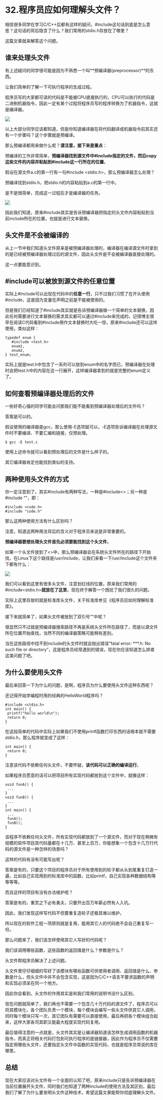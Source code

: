 # 32.程序员应如何理解头文件？

相信很多同学在学习C/C++后都有这样的疑问，#include这句话到底是怎么意思？这句话的背后隐含了什么？我们常用的stdio.h存放在了哪里？&#x20;

这篇文章就来解答这个问题。

## 谁来处理头文件&#x20;

有上述疑问的同学很可能是因为不熟悉一个叫**预编译器(preprocessor)**的东西。&#x20;

让我们简单的了解一下可执行程序的生成过程。&#x20;

程序员写的大家都可读的代码是不能被CPU直接执行的，CPU可以执行的代码是二进制机器指令，因此一定有某个过程将程序员写的程序转换为了机器指令，这就是编译器。

![](.gitbook/assets/32_1.jpg)

以上大部分同学应该都知道，但是你知道编译器在将代码翻译成机器指令前其实还有一个步骤吗？这个步骤就是预编译。&#x20;

那么预编译都用来做什么呢？**请注意，接下来是重点**：&#x20;

预编译的工作非常简单，**预编译器找到源文件中#include指定的文件，然后copy这些文件的内容并粘贴到#include这一行所在的位置**。&#x20;

假设在源文件a.c的第一行有一句#include \<stdio.h>，那么预编译器怎么处理？&#x20;

预编译找到stdio.h，把stdio.h的内容粘贴到a.c的第一行中。&#x20;

是不是很简单，完成这一过程后才是编译器的任务。

![](.gitbook/assets/32_2.jpg)

因此我们知道，原来#include其实是告诉预编译器把指定的头文件内容粘贴到当前include所在的位置，也就是进行文本替换。&#x20;

## 头文件是不会被编译的&#x20;

从上一节中我们知道头文件原来是被预编译器处理的，编译器在编译源文件时拿到的是已经被预编译器处理过后的源文件，因此头文件是不会被编译器直接处理的。&#x20;

这一点要能意识到。

## #include可以被放到源文件的任意位置&#x20;

实际上#include可以出现在代码中的**任意一行**，只不过我们习惯了在开头使用#include，这是因为变量在声明之前是不能被使用的。&#x20;

但是我们已经知道了#include其实就是告诉预编译器做一个简单的文本替换，因此任何需要进行文本替换的需求其实都可以通过#include来完成的，记得博主很早在阅读C代码看到#include用作文本替换时大吃一惊，原来#include还可以这样使用，类似这样：

```
typedef enum {
   #include <test.h>
   enum1,
   enum2,
} test_enum;
```

实际上就是test.h中包含了一系列可以放到enum中的名字而已，预编译器在处理时会把test.h中的内容在这一行展开，这样编译器拿到的就是完整的enum定义了。&#x20;

## 如何查看预编译器处理后的文件&#x20;

一些好奇心强的同学可能会问那我们能不能看到预编译器处理后的文件吗？&#x20;

答案是可以的。&#x20;

假设使用的编译器是gcc，那么使用-E选项就可以，-E选项告诉编译器在处理源文件时不要编译、不要汇编和链接，仅预处理。

```
$ gcc -E test.c
```

使用上述命令就可以看到预处理后的文件是什么样子的。

其它编译器肯定也能找到类似的支持。&#x20;

## 两种使用头文件的方式&#x20;

你一定注意到了，其实#include有两种写法，一种是#include<>；另一种是#include “”，即：

```
#include <code.h>
#include "code.h"
```

那么这两种使用方法有什么区别吗？&#x20;

注意，知道这两种用法背后的含义对于程序员来说是非常重要的。&#x20;

**预编译器要想处理头文件首先必须要能找到这个头文件**。&#x20;

如果一个头文件放到了<>中，那么预编译器会在系统头文件所在的路径下开始找，在Linux下这个路径是/usr/include，让我们来看一下/usr/include这个文件夹下都有什么：

![](.gitbook/assets/32_3.jpg)

我们可以看到这里有很多头文件，注意划红线的位置，原来我们常用的#include\<stdio.h>**就放在了这里**，现在终于解答一个困扰了我们很久的问题。&#x20;

实际上这里存放的就是标准库头文件，关于标准库参见《程序员应如何理解标准库》。&#x20;

接下来就简单了，如果头文件被放到了双引号“”中呢？&#x20;

很显然只不过就是预编译器搜索路径不再是系统头文件所在路径了，而是以源文件所在位置开始查找，当然不同的编译器策略可能稍有差别。&#x20;

当在这些路径中找不到include的头文件时就会抛出错误“fatal error: \*\*\*.h: No such file or directory”，这是程序员经常遇到的错误，现在你应该知道怎么排查这类问题了吧。

## 为什么要使用头文件&#x20;

最后来回答一下为什么的问题，是啊，程序员为什么要使用头文件这种东西呢？&#x20;

还记得开始学编程时用的经典的HelloWorld程序吗？

```
#include <stdio.h>
int main() {
 printf("hello world\n");
 return 0; 
}
```

在这段简单的代码中实际上如果我们不使用printf函数打印东西的话根本就不需要stdio.h，那么程序就变成了这样：

```
int main() {
 return 0;
}
```

注意该代码不依赖任何头文件，不要怀疑，**该代码可以正确的编译运行**。&#x20;

如果程序员愿意的话可以把项目所有实现代码都放到这个文件中，就像这样：

```
void funA() {
 ...
}
void funB() {
 ...
}
int main() {
 ...
 funA();
 funB();
}
```

该程序不依赖任何头文件，所有实现代码都放到了一个源文件，而对于现在稍微有规模的软件项目其代码量都在十几万、甚至上百万，你能想象一个包含十几万行代码的源文件是一种怎样的场景吗？&#x20;

这样的代码有没有可能写出呢？&#x20;

答案是有的，只要这个项目的程序员对于所有使用到的轮子都从头到尾重复打造一遍，比如自己实现用到的标准库中的函数，比如printf，自己实现各种数据结构等等等等。&#x20;

而且这样的项目有没有办法维护呢？&#x20;

答案是有的，重赏之下必有勇夫，只要开出百万年薪必然有人入坑。&#x20;

因此，我们发现这样写代码不但要重复造轮子还极其难以维护。&#x20;

所以现在的软件工程一项原则就是复用，能用其它人的代码绝不会自己重复写一份。&#x20;

那么问题来了，我们该怎样使用其它人写好的代码呢？&#x20;

我们该调用哪些函数，这些函数的返回值是什么？参数是什么？&#x20;

头文件帮程序员解决了上述问题。&#x20;

头文件里仔仔细细的写好了该模块有哪些函数可供使用者调用、返回值是什么、参数是什么，但头文件中并不会包含实现，这是因为C/C++语言不要求函数的声明和实现必须呆在同一个地方。&#x20;

因此你会看到，头文件的作用其实是和我们常用的说明书没什么区别。&#x20;

现在问题就简单了，我们再也不需要一个包含几十万代码的源文件了，程序员可以将其模块化，各个团队负责一个模块，每个模块会编写一些头文件供其它人调用，同时每个模块只写一次，其它团队有需要可以直接使用，最后再把各个模块组合起来，这样大家各司其职又能最大程度实现代码复用。&#x20;

最后值得注意的一点就是，头文件其实是让编译器知道该怎样生成调用函数的机器指令，而真正将相关代码打包到可执行程序的是链接器，因此作为程序员不仅需要指定用哪些头文件，还要指定头文件中函数的实现代码，也就是程序员常说的库在哪里。&#x20;

## 总结&#x20;

现在大家应该对头文件有一个全面的认知了吧，原来include只是告诉预编译器在当前位置展开头文件，同时我们也知道了两种include的使用方法及其区别，最后我们了解了为什么要发明头文件这种技术，希望这篇文章能帮你彻底理解头文件。

